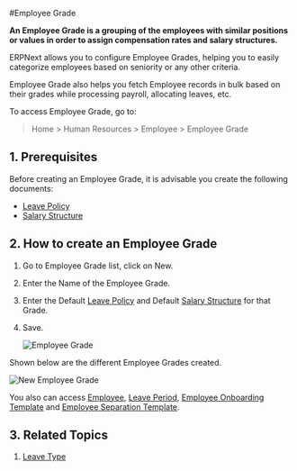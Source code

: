 <!-- add-breadcrumbs -->

#Employee Grade

**An Employee Grade is a grouping of the employees with similar positions or values in order to assign compensation rates and salary structures.**


ERPNext allows you to configure Employee Grades, helping you to easily categorize employees based on seniority or any other criteria. 

Employee Grade also helps you fetch Employee records in bulk based on their grades while processing payroll, allocating leaves, etc.

To access Employee Grade, go to:

> Home > Human Resources > Employee > Employee Grade

## 1. Prerequisites

Before creating an Employee Grade, it is advisable you create the following documents:

* [Leave Policy](/docs/user/manual/en/human-resources/leave-policy)
* [Salary Structure](/docs/user/manual/en/human-resources/salary-structure)

## 2. How to create an Employee Grade

1. Go to Employee Grade list, click on New.
2. Enter the Name of the Employee Grade.
3. Enter the Default [Leave Policy](/docs/user/manual/en/human-resources/leave-policy) and Default [Salary Structure](/docs/user/manual/en/human-resources/salary-structure) for that Grade.
3. Save.

    <img class="screenshot" alt="Employee Grade" src="{{docs_base_url}}/v12/assets/img/human-resources/employee-grade.png">

Shown below are the different Employee Grades created.

<img class="screenshot" alt="New Employee Grade" src="{{docs_base_url}}/v12/assets/img/human-resources/employee-grade1.png">

You also can access [Employee](/docs/user/manual/en/human-resources/employee), [Leave Period](/docs/user/manual/en/human-resources/leave-type), [Employee Onboarding Template](/docs/user/manual/en//human-resources/employee-onboarding) and [Employee Separation Template](/docs/user/manual/en//human-resources/employee-separation).

## 3. Related Topics

1. [Leave Type](/docs/user/manual/en/human-resources/leave-type)







